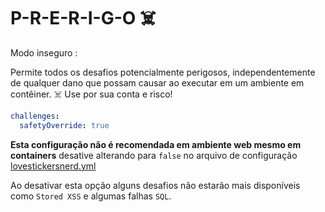 # P-R-E-R-I-G-O ☠️

Modo inseguro : 

Permite todos os desafios potencialmente perigosos, independentemente de qualquer dano que possam causar ao executar em um ambiente em contêiner. ☠️ Use por sua conta e risco!

```yaml
challenges:
  safetyOverride: true
```

**Esta configuração não é recomendada em ambiente web mesmo em containers** desative alterando para `false` no arquivo de configuração [lovestickersnerd.yml](lovestickersnerd.yml)

Ao desativar esta opção alguns desafios não estarão mais disponíveis como `Stored XSS` e algumas falhas `SQL`.